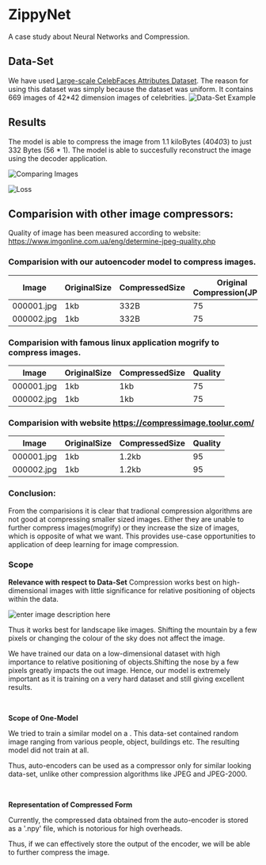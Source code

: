 

# ZippyNet
A case study about Neural Networks and Compression. 

## Data-Set
We have used [Large-scale CelebFaces Attributes Dataset](Large-scale%20CelebFaces%20Attributes%20%28CelebA%29%20Dataset).
The reason for using this dataset was simply because the dataset was uniform. It contains 669 images of 42*42 dimension images of celebrities.
![Data-Set Example](https://lh3.googleusercontent.com/PAsvoRaTCuwllU-q_gjcMGGiwQZ1F-cxGHtd_bYw9l97Y5VLNXkG_eQkS77WuzfdlZlVejxtmp-D "Data-Set Example")


## Results 

The model is able to compress the image from 1.1 kiloBytes (40*40*3) to just 332 Bytes (56 * 1).
The model is able to succesfully reconstruct the image using the decoder application.

![Comparing Images](https://lh3.googleusercontent.com/kdFTpCPAi5GiafQLrUx3PluCbmaivAuG3nOlXZ67XPWBXKyGZCXhfb52dK5FifL0ovegmOnnk83Z "Compare")

![Loss]({{site.baseurl}}/AutoEncoder/56/loss_56.png)
## Comparision with other image compressors:
Quality of image has been measured according to website: https://www.imgonline.com.ua/eng/determine-jpeg-quality.php

### Comparision with our autoencoder model to compress images.
Image | OriginalSize | CompressedSize | Original Compression(JPEG) | Our Model Compression(JPEG)
|--|--|--|--|--|
000001.jpg | 1kb | 332B | 75 | 95
000002.jpg | 1kb | 332B | 75 | 95

### Comparision with famous linux application mogrify to compress images.
Image | OriginalSize | CompressedSize | Quality
|--|--|--|--|
000001.jpg | 1kb | 1kb | 75
000002.jpg | 1kb | 1kb | 75

### Comparision with website https://compressimage.toolur.com/
Image | OriginalSize | CompressedSize | Quality
|--|--|--|--|
000001.jpg | 1kb | 1.2kb | 95
000002.jpg | 1kb | 1.2kb | 95

### Conclusion:
From the comparisions it is clear that tradional compression algorithms are not good at compressing smaller sized images. Either they are unable to further compress images(mogrify) or they increase the size of images, which is opposite of what we want. This provides use-case opportunities to application of deep learning for image compression.

### Scope

**Relevance with respect to Data-Set**
Compression works best on high-dimensional images with little significance for relative positioning of objects within the data.
 
![enter image description here](https://thrivethemes.com/wp-content/uploads/2018/05/jpg-png-filesize-compressed.png)

Thus it works best for landscape like images. Shifting the mountain by a few pixels or changing the colour of the sky does not affect the image.

We have trained our data on a low-dimensional dataset with high importance to relative positioning of objects.Shifting the nose by a few pixels greatly impacts the out image. Hence, our model is extremely important as it is training on a very hard dataset and still giving excellent results.

<br>
  
**Scope of One-Model**

We tried to train a similar model on a [](https://data.vision.ee.ethz.ch/cvl/DIV2K/). This data-set contained random image ranging from various people, object, buildings etc. The resulting model did not train at all.

Thus, auto-encoders can be used as a compressor only for similar looking data-set, unlike other compression algorithms like JPEG and JPEG-2000.

<br>

**Representation of Compressed Form**

Currently, the compressed data obtained from the auto-encoder is stored as a '.npy' file, which is notorious for high overheads.

Thus, if we can effectively store the output of the encoder, we will be able to further compress the image.


